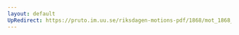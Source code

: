 ```yaml
---
layout: default
UpRedirect: https://pruto.im.uu.se/riksdagen-motions-pdf/1868/mot_1868__ak__243/mot_1868__ak__243-001.pdf
---
```

